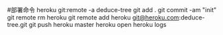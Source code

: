 #部署命令
heroku git:remote -a deduce-tree
git add .
git commit -am "init"
git remote rm heroku
git remote add heroku git@heroku.com:deduce-tree.git
git push heroku master
heroku open
heroku logs